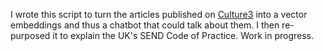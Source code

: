 I wrote this script to turn the articles published on [Culture3](https://culture3.xyz) into a vector embeddings and thus a chatbot that could talk about them.
I then re-purposed it to explain the UK's SEND Code of Practice. Work in progress.